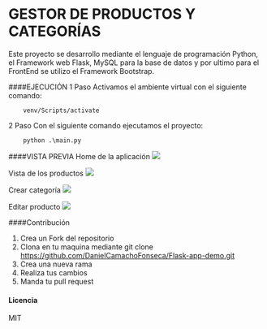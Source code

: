 # GESTOR DE PRODUCTOS Y CATEGORÍAS
Este proyecto se desarrollo mediante el lenguaje de programación Python, el Framework web Flask, MySQL para la base de datos y por ultimo para el FrontEnd se utilizo el Framework Bootstrap.

####EJECUCIÓN
1 Paso
 Activamos el ambiente virtual con el siguiente comando: 
 
 		venv/Scripts/activate

2 Paso
Con el siguiente comando ejecutamos el proyecto:

		python .\main.py

####VISTA PREVIA
Home de la aplicación 
![](https://scontent.fbog4-1.fna.fbcdn.net/v/t39.30808-6/270945552_4148341155265603_3710924589044288106_n.jpg?_nc_cat=109&ccb=1-5&_nc_sid=0debeb&_nc_ohc=Jg--o0FIzxEAX91G3W5&tn=yZdgI1KkOyoL7SZ_&_nc_ht=scontent.fbog4-1.fna&oh=00_AT9gkdo3OMmEcA_sVanG-vCn7bRdpJm2R0tCy7WZEaWp1w&oe=61D473BB)

Vista de los productos
![](https://scontent.fbog4-1.fna.fbcdn.net/v/t39.30808-6/270819717_4148341148598937_861767157265310751_n.jpg?_nc_cat=105&ccb=1-5&_nc_sid=0debeb&_nc_ohc=uy9hCACxKwIAX9IxezR&tn=yZdgI1KkOyoL7SZ_&_nc_ht=scontent.fbog4-1.fna&oh=00_AT9WQTAIh4nxvfOX2tDxf9quU_g3peyWW3U_J5gBOZPbag&oe=61D4ACEC)

Crear categoría
![](https://scontent.fbog4-1.fna.fbcdn.net/v/t39.30808-6/270123160_4148341145265604_6941595217365182001_n.jpg?_nc_cat=105&ccb=1-5&_nc_sid=0debeb&_nc_ohc=Fr5IjJkazrUAX_qyACQ&tn=yZdgI1KkOyoL7SZ_&_nc_ht=scontent.fbog4-1.fna&oh=00_AT-haq591frb6nw8zNLazr54_dQO3C_Mddep160A6Tpr6w&oe=61D4E51A)

Editar producto
![](https://scontent.fbog4-1.fna.fbcdn.net/v/t39.30808-6/270538719_4148341171932268_6060472020403012426_n.jpg?_nc_cat=103&ccb=1-5&_nc_sid=0debeb&_nc_ohc=p_J5iSmw1bAAX856qV-&_nc_ht=scontent.fbog4-1.fna&oh=00_AT_WotpF2QFSNo-XLqpiATTIkHLSYdMBWuygaScHAVbCFQ&oe=61D45DE6)

####Contribución

   1. Crea un Fork del repositorio
   2. Clona en tu maquina mediante git clone https://github.com/DanielCamachoFonseca/Flask-app-demo.git
   3. Crea una nueva rama
   4. Realiza tus cambios
   5. Manda tu pull request

#### Licencia

MIT






